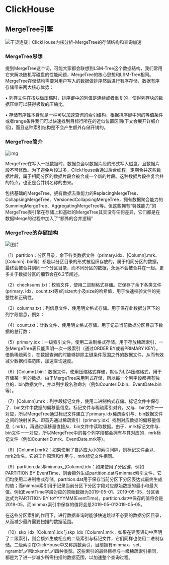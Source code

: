 # ClickHouse



## MergeTree引擎

![干货连载 | ClickHouse内核分析-MergeTree的存储结构和查询加速](https://picx1.zhimg.com/v2-3a90cbc570805ab69ba7fe57de5b6079_720w.jpg?source=172ae18b)

### MergeTree思想

提到MergeTree这个词，可能大家都会联想到LSM-Tree这个数据结构，我们常用它来解决随机写磁盘的性能问题，MergeTree的核心思想和LSM-Tree相同。MergeTree存储结构需要对用户写入的数据做排序然后进行有序存储，数据有序存储带来两大核心优势：

• 列存文件在按块做压缩时，排序键中的列值是连续或者重复的，使得列存块的数据压缩可以获得极致的压缩比。

• 存储有序性本身就是一种可以加速查询的索引结构，根据排序键中列的等值条件或者range条件我们可以快速找到目标行所在的近似位置区间(下文会展开详细介绍)，而且这种索引结构是不会产生额外存储开销的。

### MergeTree简介

![img](https://p5.itc.cn/q_70/images03/20210401/c9a0471a49224a9282a34954e7546d18.png)

MergeTree在写入一批数据时，数据总会以数据片段的形式写入磁盘，且数据片段不可修改。为了避免片段过多，ClickHouse会通过后台线程，定期合并这些数据片段，属于相同分区的数据片段会被合成一个新的片段。这种数据片段往复合并的特点，也正是合并树名称的由来。

包括基础的MergeTree，拥有数据去重能力的ReplacingMergeTree、CollapsingMergeTree、VersionedCollapsingMergeTree，拥有数据聚合能力的SummingMergeTree、AggregatingMergeTree等。但这些拥有“特殊能力”的MergeTree表引擎在存储上和基础的MergeTree其实没有任何差异，它们都是在数据Merge的过程中加入了“额外的合并逻辑”

### MergeTree的存储结构

![图片](http://inews.gtimg.com/newsapp_bt/0/14728809327/641)

（1）partition：分区目录，余下各类数据文件（primary.idx、[Column].mrk、[Column]. bin等）都是以分区目录的形式被组织存放的，属于相同分区的数据，最终会被合并到同一个分区目录，而不同分区的数据，永远不会被合并在一起。更多关于数据分区的细节会在6.2节阐述。

（2）checksums.txt：校验文件，使用二进制格式存储。它保存了余下各类文件(primary. idx、count.txt等)的size大小及size的哈希值，用于快速校验文件的完整性和正确性。

（3）columns.txt：列信息文件，使用明文格式存储。用于保存此数据分区下的列字段信息，例如：

（4）count.txt：计数文件，使用明文格式存储。用于记录当前数据分区目录下数据的总行数：

（5）primary.idx：一级索引文件，使用二进制格式存储。用于存放稀疏索引，一张MergeTree表只能声明一次一级索引（通过ORDER BY或者PRIMARY KEY）。借助稀疏索引，在数据查询的时能够排除主键条件范围之外的数据文件，从而有效减少数据扫描范围，加速查询速度。

（6）[Column].bin：数据文件，使用压缩格式存储，默认为LZ4压缩格式，用于存储某一列的数据。由于MergeTree采用列式存储，所以每一个列字段都拥有独立的．bin数据文件，并以列字段名称命名（例如CounterID.bin、EventDate.bin等）。

（7）[Column].mrk：列字段标记文件，使用二进制格式存储。标记文件中保存了．bin文件中数据的偏移量信息。标记文件与稀疏索引对齐，又与．bin文件一一对应，所以MergeTree通过标记文件建立了primary.idx稀疏索引与．bin数据文件之间的映射关系。即首先通过稀疏索引（primary.idx）找到对应数据的偏移量信息（.mrk），再通过偏移量直接从．bin文件中读取数据。由于．mrk标记文件与．bin文件一一对应，所以MergeTree中的每个列字段都会拥有与其对应的．mrk标记文件（例如CounterID.mrk、EventDate.mrk等）。

（8）[Column].mrk2：如果使用了自适应大小的索引间隔，则标记文件会以．mrk2命名。它的工作原理和作用与．mrk标记文件相同。

（9）partition.dat与minmax_[Column].idx：如果使用了分区键，例如PARTITION BY EventTime，则会额外生成partition.dat与minmax索引文件，它们均使用二进制格式存储。partition.dat用于保存当前分区下分区表达式最终生成的值；而minmax索引用于记录当前分区下分区字段对应原始数据的最小和最大值。例如EventTime字段对应的原始数据为2019-05-01、2019-05-05，分区表达式为PARTITION BY toYYYYMM(EventTime)。partition.dat中保存的值将会是2019-05，而minmax索引中保存的值将会是2019-05-012019-05-05。

在这些分区索引的作用下，进行数据查询时能够快速跳过不必要的数据分区目录，从而减少最终需要扫描的数据范围。

（10）skp_idx_[Column].idx与skp_idx_[Column].mrk：如果在建表语句中声明了二级索引，则会额外生成相应的二级索引与标记文件，它们同样也使用二进制存储。二级索引在ClickHouse中又称跳数索引，目前拥有minmax、set、ngrambf_v1和tokenbf_v1四种类型。这些索引的最终目标与一级稀疏索引相同，都是为了进一步减少所需扫描的数据范围，以加速整个查询过程。